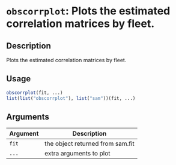 # `obscorrplot`: Plots the estimated correlation matrices by fleet.

## Description


 Plots the estimated correlation matrices by fleet.


## Usage

```r
obscorrplot(fit, ...)
list(list("obscorrplot"), list("sam"))(fit, ...)
```


## Arguments

Argument      |Description
------------- |----------------
```fit```     |     the object returned from sam.fit
```...```     |     extra arguments to plot

